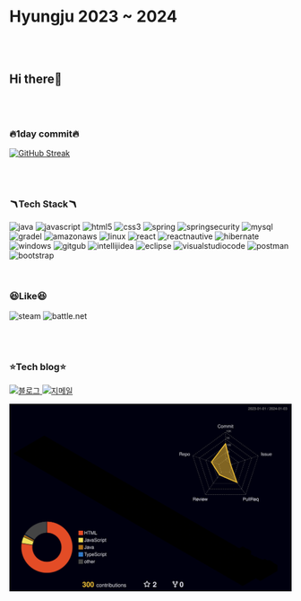 





# **Hyungju 2023 ~ 2024**

<br>
<br>

## **Hi there👋**
<br>
<br>

### **🔥1day commit🔥**


[![GitHub Streak](https://github-readme-streak-stats.herokuapp.com/?user=hyungju19&theme=tokyonight)](https://git.io/streak-stats)


<br>
<br>

### **🪃Tech Stack🪃** 

![java](https://img.shields.io/badge/Java-ED8B00?style=for-the-badge&logo=openjdk&logoColor=white
)
![javascript](https://img.shields.io/badge/JavaScript-F7DF1E?style=for-the-badge&logo=JavaScript&logoColor=white
)
![html5](https://img.shields.io/badge/HTML5-E34F26?style=for-the-badge&logo=html5&logoColor=white
)
![css3](https://img.shields.io/badge/CSS3-1572B6?style=for-the-badge&logo=css3&logoColor=white
)
![spring](https://img.shields.io/badge/Spring-6DB33F?style=for-the-badge&logo=spring&logoColor=white
)
![springsecurity](https://img.shields.io/badge/Spring_Security-6DB33F?style=for-the-badge&logo=Spring-Security&logoColor=white)
![mysql](https://img.shields.io/badge/MySQL-005C84?style=for-the-badge&logo=mysql&logoColor=white
)
![gradel](https://img.shields.io/badge/Gradle-02303A.svg?style=for-the-badge&logo=Gradle&logoColor=white
)
![amazonaws](https://img.shields.io/badge/Amazon_AWS-232F3E?style=for-the-badge&logo=amazon-aws&logoColor=white
)
![linux](https://img.shields.io/badge/Linux-FCC624?style=for-the-badge&logo=linux&logoColor=black)
![react](https://img.shields.io/badge/React-20232A?style=for-the-badge&logo=react&logoColor=61DAFB
)
![reactnautive](https://img.shields.io/badge/React_Native-20232A?style=for-the-badge&logo=react&logoColor=61DAFB
)
![hibernate](https://img.shields.io/badge/Hibernate-59666C?style=for-the-badge&logo=Hibernate&logoColor=white
)
![windows](https://img.shields.io/badge/Windows-0078D6?style=for-the-badge&logo=windows&logoColor=white
)
![gitgub](https://img.shields.io/badge/GitHub-100000?style=for-the-badge&logo=github&logoColor=white)
![intellijidea](https://img.shields.io/badge/IntelliJ_IDEA-000000.svg?style=for-the-badge&logo=intellij-idea&logoColor=white
)
![eclipse](https://img.shields.io/badge/Eclipse-2C2255?style=for-the-badge&logo=eclipse&logoColor=white
)
![visualstudiocode](https://img.shields.io/badge/Visual_Studio_Code-0078D4?style=for-the-badge&logo=visual%20studio%20code&logoColor=white
)
![postman](https://img.shields.io/badge/Postman-FF6C37?style=for-the-badge&logo=postman&logoColor=white)
![bootstrap](https://img.shields.io/badge/Bootstrap-563D7C?style=for-the-badge&logo=bootstrap&logoColor=white
)






   <br>

### **😆Like😆**

![steam](https://img.shields.io/badge/Steam-000000?style=for-the-badge&logo=steam&logoColor=white)
![battle.net](https://img.shields.io/badge/Battle.net-000?style=for-the-badge&logo=battle.net&logoColor=148EFF)

 <br>
 <br>

### **⭐Tech blog⭐**

<a href="https://hyungju91.tistory.com/">
  <img src="https://img.shields.io/badge/Blogger-FF5722?style=for-the-badge&logo=blogger&logoColor=white" alt="블로그">
</a>
<a href="mailto:hyungju911@gmail.com">
  <img src="https://img.shields.io/badge/Gmail-D14836?style=for-the-badge&logo=gmail&logoColor=white" alt="지메일">
</a>









![](./profile-3d-contrib/profile-night-rainbow.svg)
